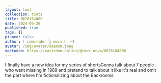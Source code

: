 ```yaml
---
layout: toot
collection: toots
title: 0626164800
date: 2024-06-26
published: true
tags: []
pinned: false
author: ⸸ commander ░ nova ⸸ :~$
avatar: /img/avatar/daemon.jpeg
mastodon: https://mastodon.online/@cmdr_nova/0626164800
---
```


I finally have a new idea for my series of shortsGonna talk about 7 people who went missing in 1989 and pretend to talk about it like it's real and omit the part where I'm fictionalizing about the Backrooms
